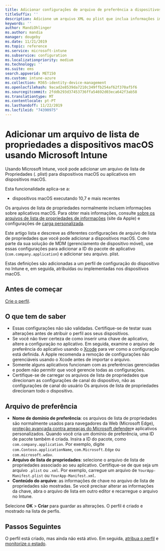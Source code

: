 ```yaml
---
title: Adicionar configurações de arquivo de preferência a dispositivos macOS no Microsoft Intune – Azure | Microsoft Docs
titleSuffix: ''
description: Adicione um arquivo XML ou plist que inclua informações importantes sobre seu aplicativo. Use um perfil de configuração de dispositivo de arquivo de preferência para alterar as informações de chave no arquivo de lista de propriedades e atribuí-lo aos dispositivos macOS.
keywords: ''
author: MandiOhlinger
ms.author: mandia
manager: dougeby
ms.date: 11/21/2019
ms.topic: reference
ms.service: microsoft-intune
ms.subservice: configuration
ms.localizationpriority: medium
ms.technology: ''
ms.suite: ems
search.appverid: MET150
ms.custom: intune-azure
ms.collection: M365-identity-device-management
ms.openlocfilehash: 9acad2e8539da7210c349ffb254af62f370af5f6
ms.sourcegitcommit: 2fddb293d37453736ffa54692d03eca642f3ab58
ms.translationtype: MT
ms.contentlocale: pt-PT
ms.lasthandoff: 11/22/2019
ms.locfileid: "74390975"
---
```

# <a name="add-a-property-list-file-to-macos-devices-using-microsoft-intune"></a>Adicionar um arquivo de lista de propriedades a dispositivos macOS usando Microsoft Intune

Usando Microsoft Intune, você pode adicionar um arquivo de lista de Propriedades (. plist) para dispositivos macOS ou aplicativos em dispositivos macOS.

Esta funcionalidade aplica-se a:

- dispositivos macOS executando 10,7 e mais recentes

Os arquivos de lista de propriedades normalmente incluem informações sobre aplicativos macOS. Para obter mais informações, consulte [sobre os arquivos de lista de propriedades de informações](https://developer.apple.com/library/archive/documentation/General/Reference/InfoPlistKeyReference/Articles/AboutInformationPropertyListFiles.html) (site da Apple) e configurações de [carga personalizada](https://support.apple.com/guide/mdm/custom-mdm9abbdbe7/1/web/1).

Este artigo lista e descreve as diferentes configurações de arquivo de lista de propriedades que você pode adicionar a dispositivos macOS. Como parte da sua solução de MDM (gerenciamento de dispositivo móvel), use essas configurações para adicionar a ID do pacote de aplicativo (`com.company.application`) e adicionar seu arquivo. plist.

Estas definições são adicionadas a um perfil de configuração do dispositivo no Intune e, em seguida, atribuídas ou implementadas nos dispositivos macOS.

## <a name="before-you-begin"></a>Antes de começar

[Crie o perfil](device-profile-create.md).

## <a name="what-you-need-to-know"></a>O que tem de saber

- Essas configurações não são validadas. Certifique-se de testar suas alterações antes de atribuir o perfil aos seus dispositivos.
- Se você não tiver certeza de como inserir uma chave de aplicativo, altere a configuração no aplicativo. Em seguida, examine o arquivo de preferência do aplicativo usando o [Xcode](https://developer.apple.com/xcode/) para ver como a configuração está definida. A Apple recomenda a remoção de configurações não gerenciáveis usando o Xcode antes de importar o arquivo.
- Somente alguns aplicativos funcionam com as preferências gerenciadas e podem não permitir que você gerencie todas as configurações.
- Certifique-se de carregar os arquivos de lista de propriedades que direcionam as configurações de canal do dispositivo, não as configurações de canal do usuário Os arquivos de lista de propriedades direcionam todo o dispositivo.

## <a name="preference-file"></a>Arquivo de preferência

- **Nome de domínio de preferência**: os arquivos de lista de propriedades são normalmente usados para navegadores da Web (Microsoft Edge), [proteção avançada contra ameaças do Microsoft defender](https://docs.microsoft.com/windows/security/threat-protection/microsoft-defender-atp/microsoft-defender-atp-mac)e aplicativos personalizados. Quando você cria um domínio de preferência, uma ID de pacote também é criada. Insira a ID do pacote, como `com.company.application`. Por exemplo, digite `com.Contoso.applicationName`, `com.Microsoft.Edge` ou `com.microsoft.wdav`.
- **Arquivo de lista de propriedades**: selecione o arquivo de lista de propriedades associado ao seu aplicativo. Certifique-se de que seja um arquivo `.plist` ou `.xml`. Por exemplo, carregue um arquivo de `YourApp-Manifest.plist` ou `YourApp-Manifest.xml`.
- **Conteúdo do arquivo**: as informações de chave no arquivo de lista de propriedades são mostradas. Se você precisar alterar as informações da chave, abra o arquivo de lista em outro editor e recarregue o arquivo no Intune.

Selecione **OK** > **Criar** para guardar as alterações. O perfil é criado e mostrado na lista de perfis.

## <a name="next-steps"></a>Passos Seguintes

O perfil está criado, mas ainda não está ativo. Em seguida, [atribua o perfil](device-profile-assign.md) e [monitorize o estado](device-profile-monitor.md).
